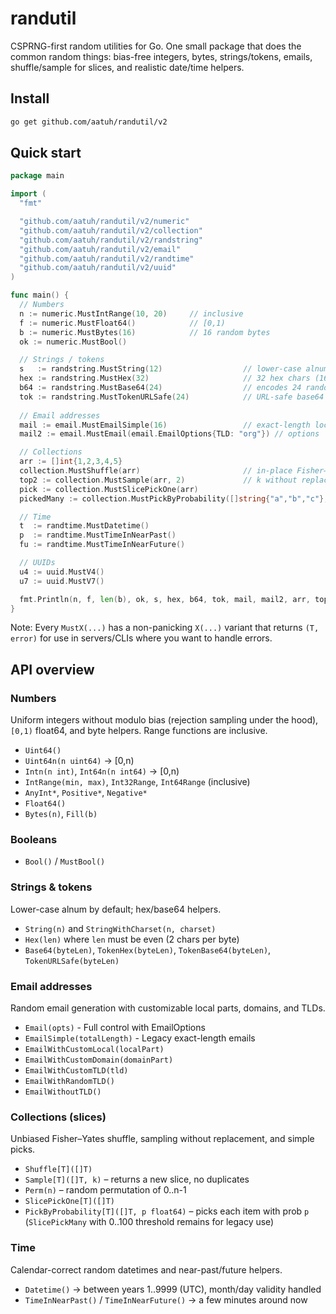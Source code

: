 # randutil

CSPRNG-first random utilities for Go. One small package that does the
common random things: bias-free integers, bytes, strings/tokens, emails,
shuffle/sample for slices, and realistic date/time helpers.

## Install

```bash
go get github.com/aatuh/randutil/v2
```

## Quick start

```go
package main

import (
  "fmt"

  "github.com/aatuh/randutil/v2/numeric"
  "github.com/aatuh/randutil/v2/collection"
  "github.com/aatuh/randutil/v2/randstring"
  "github.com/aatuh/randutil/v2/email"
  "github.com/aatuh/randutil/v2/randtime"
  "github.com/aatuh/randutil/v2/uuid"
)

func main() {
  // Numbers
  n := numeric.MustIntRange(10, 20)     // inclusive
  f := numeric.MustFloat64()            // [0,1)
  b := numeric.MustBytes(16)            // 16 random bytes
  ok := numeric.MustBool()

  // Strings / tokens
  s   := randstring.MustString(12)                  // lower-case alnum
  hex := randstring.MustHex(32)                     // 32 hex chars (16 bytes)
  b64 := randstring.MustBase64(24)                  // encodes 24 random bytes
  tok := randstring.MustTokenURLSafe(24)            // URL-safe base64
  
  // Email addresses
  mail := email.MustEmailSimple(16)                 // exact-length local@domain.com
  mail2 := email.MustEmail(email.EmailOptions{TLD: "org"}) // options

  // Collections
  arr := []int{1,2,3,4,5}
  collection.MustShuffle(arr)                       // in-place Fisher–Yates
  top2 := collection.MustSample(arr, 2)             // k without replacement
  pick := collection.MustSlicePickOne(arr)
  pickedMany := collection.MustPickByProbability([]string{"a","b","c"}, 0.5)

  // Time
  t  := randtime.MustDatetime()
  p  := randtime.MustTimeInNearPast()
  fu := randtime.MustTimeInNearFuture()

  // UUIDs
  u4 := uuid.MustV4()
  u7 := uuid.MustV7()

  fmt.Println(n, f, len(b), ok, s, hex, b64, tok, mail, mail2, arr, top2, pick, pickedMany, t, p, fu, u4, u7)
}
```

Note: Every `MustX(...)` has a non-panicking `X(...)` variant that returns
`(T, error)` for use in servers/CLIs where you want to handle errors.

## API overview

### Numbers

Uniform integers without modulo bias (rejection sampling under the hood),
`[0,1)` float64, and byte helpers. Range functions are inclusive.

* `Uint64()`
* `Uint64n(n uint64)` → \[0,n)
* `Intn(n int)`, `Int64n(n int64)` → \[0,n)
* `IntRange(min, max)`, `Int32Range`, `Int64Range` (inclusive)
* `AnyInt*`, `Positive*`, `Negative*`
* `Float64()`
* `Bytes(n)`, `Fill(b)`

### Booleans

* `Bool()` / `MustBool()`

### Strings & tokens

Lower-case alnum by default; hex/base64 helpers.

* `String(n)` and `StringWithCharset(n, charset)`
* `Hex(len)` where `len` must be even (2 chars per byte)
* `Base64(byteLen)`, `TokenHex(byteLen)`, `TokenBase64(byteLen)`,
  `TokenURLSafe(byteLen)`

### Email addresses

Random email generation with customizable local parts, domains, and TLDs.

* `Email(opts)` - Full control with EmailOptions
* `EmailSimple(totalLength)` - Legacy exact-length emails
* `EmailWithCustomLocal(localPart)`
* `EmailWithCustomDomain(domainPart)`
* `EmailWithCustomTLD(tld)`
* `EmailWithRandomTLD()`
* `EmailWithoutTLD()`

### Collections (slices)

Unbiased Fisher–Yates shuffle, sampling without replacement, and simple picks.

* `Shuffle[T]([]T)`
* `Sample[T]([]T, k)` – returns a new slice, no duplicates
* `Perm(n)` – random permutation of 0..n-1
* `SlicePickOne[T]([]T)`
* `PickByProbability[T]([]T, p float64)` – picks each item with prob `p`
  (`SlicePickMany` with 0..100 threshold remains for legacy use)

### Time

Calendar-correct random datetimes and near-past/future helpers.

* `Datetime()` → between years 1..9999 (UTC), month/day validity handled
* `TimeInNearPast()` / `TimeInNearFuture()` → a few minutes around now

